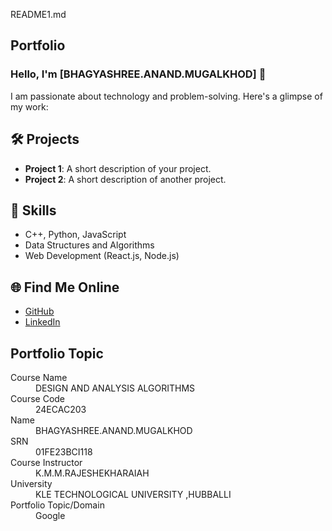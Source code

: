 README1.md
## Portfolio

### Hello, I'm [BHAGYASHREE.ANAND.MUGALKHOD] 👋

I am passionate about technology and problem-solving. Here's a glimpse of my work:

## 🛠️ Projects
- **Project 1**: A short description of your project.
- **Project 2**: A short description of another project.

## 🚀 Skills
- C++, Python, JavaScript
- Data Structures and Algorithms
- Web Development (React.js, Node.js)

## 🌐 Find Me Online
- [GitHub](https://github.com/your-github-username)
- [LinkedIn](https://linkedin.com/in/your-linkedin-profile)

## Portfolio Topic

<dl>
<dt>Course Name</dt>
<dd>DESIGN AND ANALYSIS ALGORITHMS</dd>
<dt>Course Code</dt>
<dd>24ECAC203</dd>
<dt>Name</dt>
<dd>BHAGYASHREE.ANAND.MUGALKHOD</dd>
<dt>SRN</dt>
<dd>01FE23BCI118</dd>
<dt>Course Instructor</dt>
<dd>K.M.M.RAJESHEKHARAIAH</dd>
<dt>University</dt>
<dd>KLE TECHNOLOGICAL UNIVERSITY ,HUBBALLI</dd>
<dt>Portfolio Topic/Domain</dt>
<dd>Google</dd>
</dl>
